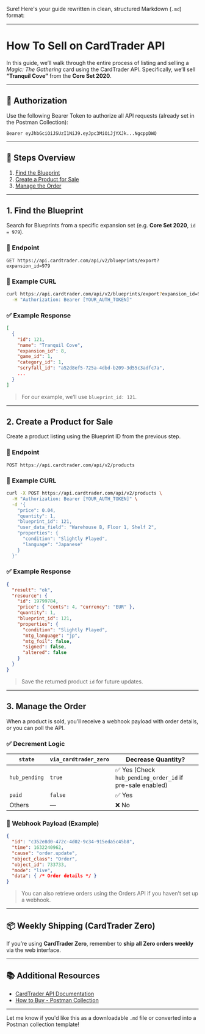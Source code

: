 Sure! Here's your guide rewritten in clean, structured Markdown (`.md`) format:

---

# How To Sell on CardTrader API

In this guide, we’ll walk through the entire process of listing and selling a *Magic: The Gathering* card using the CardTrader API. Specifically, we’ll sell **“Tranquil Cove”** from the **Core Set 2020**.

---

## 🔑 Authorization

Use the following Bearer Token to authorize all API requests (already set in the Postman Collection):

```
Bearer eyJhbGciOiJSUzI1NiJ9.eyJpc3MiOiJjYXJk...NgcppDWQ
```

---

## 🧭 Steps Overview

1. [Find the Blueprint](#1-find-the-blueprint)
2. [Create a Product for Sale](#2-create-a-product-for-sale)
3. [Manage the Order](#3-manage-the-order)

---

## 1. Find the Blueprint

Search for Blueprints from a specific expansion set (e.g. **Core Set 2020**, `id = 979`).

### 🔗 Endpoint

```
GET https://api.cardtrader.com/api/v2/blueprints/export?expansion_id=979
```

### 🧪 Example CURL

```bash
curl https://api.cardtrader.com/api/v2/blueprints/export?expansion_id=979 \
  -H "Authorization: Bearer [YOUR_AUTH_TOKEN]"
```

### ✅ Example Response

```json
[
  {
    "id": 121,
    "name": "Tranquil Cove",
    "expansion_id": 8,
    "game_id": 1,
    "category_id": 1,
    "scryfall_id": "a52d8ef5-725a-4dbd-b209-3d55c3adfc7a",
    ...
  }
]
```

> For our example, we’ll use `blueprint_id: 121`.

---

## 2. Create a Product for Sale

Create a product listing using the Blueprint ID from the previous step.

### 🔗 Endpoint

```
POST https://api.cardtrader.com/api/v2/products
```

### 🧪 Example CURL

```bash
curl -X POST https://api.cardtrader.com/api/v2/products \
  -H "Authorization: Bearer [YOUR_AUTH_TOKEN]" \
  -d '{
    "price": 0.04,
    "quantity": 1,
    "blueprint_id": 121,
    "user_data_field": "Warehouse B, Floor 1, Shelf 2",
    "properties": {
      "condition": "Slightly Played",
      "language": "Japanese"
    }
  }'
```

### ✅ Example Response

```json
{
  "result": "ok",
  "resource": {
    "id": 19799784,
    "price": { "cents": 4, "currency": "EUR" },
    "quantity": 1,
    "blueprint_id": 121,
    "properties": {
      "condition": "Slightly Played",
      "mtg_language": "jp",
      "mtg_foil": false,
      "signed": false,
      "altered": false
    }
  }
}
```

> Save the returned product `id` for future updates.

---

## 3. Manage the Order

When a product is sold, you’ll receive a webhook payload with order details, or you can poll the API.

### ✅ Decrement Logic

| `state`       | `via_cardtrader_zero` | Decrease Quantity?                                       |
| ------------- | --------------------- | -------------------------------------------------------- |
| `hub_pending` | `true`                | ✅ Yes (Check `hub_pending_order_id` if pre-sale enabled) |
| `paid`        | `false`               | ✅ Yes                                                    |
| Others        | —                     | ❌ No                                                     |

### 🔔 Webhook Payload (Example)

```json
{
  "id": "c352e8d0-472c-4d02-9c34-915eda5c45b8",
  "time": 1632240962,
  "cause": "order.update",
  "object_class": "Order",
  "object_id": 733733,
  "mode": "live",
  "data": { /* Order details */ }
}
```

> You can also retrieve orders using the Orders API if you haven’t set up a webhook.

---

## 📦 Weekly Shipping (CardTrader Zero)

If you’re using **CardTrader Zero**, remember to **ship all Zero orders weekly** via the web interface.

---

## 📚 Additional Resources

* [CardTrader API Documentation](https://api.cardtrader.com/docs)
* [How to Buy - Postman Collection](https://www.postman.com/)

---

Let me know if you'd like this as a downloadable `.md` file or converted into a Postman collection template!
